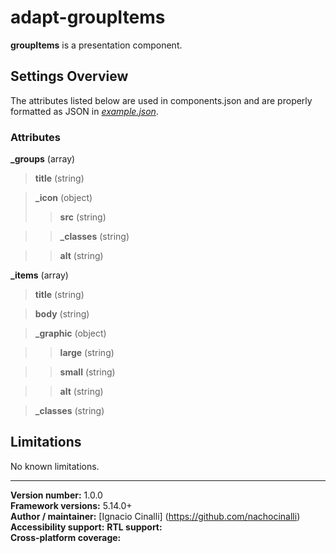 # adapt-groupItems
 **groupItems** is a presentation component.

## Settings Overview
The attributes listed below are used in components.json and are properly formatted as JSON in  [*example.json*](https://github.com/nachocinalli/adapt-groupItems/blob/master/example.json).

### Attributes
**_groups** (array)

>**title** (string)

>**_icon** (object)
>>**src** (string)

>>**_classes** (string)

>>**alt** (string)


**_items** (array)

>**title** (string)

>**body** (string)

>**_graphic** (object)

>>**large** (string) 

>>**small** (string) 

>>**alt** (string)  

>**_classes** (string)  

## Limitations

No known limitations.

----------------------------
**Version number:**  1.0.0  
**Framework versions:** 5.14.0+  
**Author / maintainer:** [Ignacio Cinalli] (https://github.com/nachocinalli)  
**Accessibility support:** 
**RTL support:**   
**Cross-platform coverage:** 
